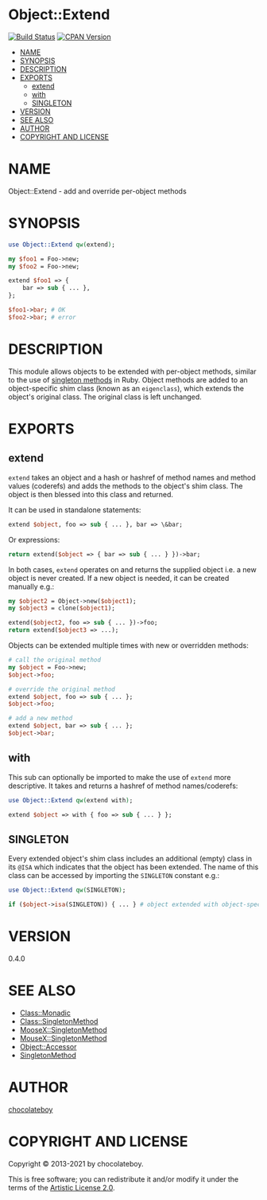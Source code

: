 # Object::Extend

[![Build Status](https://travis-ci.org/chocolateboy/Object-Extend.svg)](https://travis-ci.org/chocolateboy/Object-Extend)
[![CPAN Version](https://badge.fury.io/pl/Object-Extend.svg)](https://badge.fury.io/pl/Object-Extend)

<!-- toc -->

- [NAME](#name)
- [SYNOPSIS](#synopsis)
- [DESCRIPTION](#description)
- [EXPORTS](#exports)
  - [extend](#extend)
  - [with](#with)
  - [SINGLETON](#singleton)
- [VERSION](#version)
- [SEE ALSO](#see-also)
- [AUTHOR](#author)
- [COPYRIGHT AND LICENSE](#copyright-and-license)

<!-- tocstop -->

# NAME

Object::Extend - add and override per-object methods

# SYNOPSIS

```perl
use Object::Extend qw(extend);

my $foo1 = Foo->new;
my $foo2 = Foo->new;

extend $foo1 => {
    bar => sub { ... },
};

$foo1->bar; # OK
$foo2->bar; # error
```

# DESCRIPTION

This module allows objects to be extended with per-object methods, similar to
the use of [singleton methods](https://web.archive.org/web/20160319051340/http://madebydna.com/all/code/2011/06/24/eigenclasses-demystified.html)
in Ruby. Object methods are added to an object-specific shim class (known as an
`eigenclass`), which extends the object's original class. The original class is
left unchanged.

# EXPORTS

## extend

`extend` takes an object and a hash or hashref of method names and method
values (coderefs) and adds the methods to the object's shim class. The object
is then blessed into this class and returned.

It can be used in standalone statements:

```perl
extend $object, foo => sub { ... }, bar => \&bar;
```

Or expressions:

```perl
return extend($object => { bar => sub { ... } })->bar;
```

In both cases, `extend` operates on and returns the supplied object i.e. a new
object is never created. If a new object is needed, it can be created manually
e.g.:

```perl
my $object2 = Object->new($object1);
my $object3 = clone($object1);

extend($object2, foo => sub { ... })->foo;
return extend($object3 => ...);
```

Objects can be extended multiple times with new or overridden methods:

```perl
# call the original method
my $object = Foo->new;
$object->foo;

# override the original method
extend $object, foo => sub { ... };
$object->foo;

# add a new method
extend $object, bar => sub { ... };
$object->bar;
```

## with

This sub can optionally be imported to make the use of `extend` more
descriptive. It takes and returns a hashref of method names/coderefs:

```perl
use Object::Extend qw(extend with);

extend $object => with { foo => sub { ... } };
```

## SINGLETON

Every extended object's shim class includes an additional (empty) class in its
`@ISA` which indicates that the object has been extended. The name of this
class can be accessed by importing the `SINGLETON` constant e.g.:

```perl
use Object::Extend qw(SINGLETON);

if ($object->isa(SINGLETON)) { ... } # object extended with object-specific methods
```

# VERSION

0.4.0

# SEE ALSO

- [Class::Monadic](https://metacpan.org/pod/Class::Monadic)
- [Class::SingletonMethod](https://metacpan.org/pod/Class::SingletonMethod)
- [MooseX::SingletonMethod](https://metacpan.org/pod/MooseX::SingletonMethod)
- [MouseX::SingletonMethod](https://metacpan.org/pod/MouseX::SingletonMethod)
- [Object::Accessor](https://metacpan.org/pod/Object::Accessor)
- [SingletonMethod](https://github.com/tom-lpsd/p5-singleton-method)

# AUTHOR

[chocolateboy](mailto:chocolate@cpan.org)

# COPYRIGHT AND LICENSE

Copyright © 2013-2021 by chocolateboy.

This is free software; you can redistribute it and/or modify it under the terms of the
[Artistic License 2.0](https://www.opensource.org/licenses/artistic-license-2.0.php).
